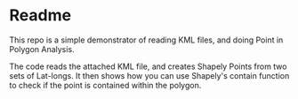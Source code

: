 # Readme

This repo is a simple demonstrator of reading KML files, and doing Point in Polygon Analysis.

The code reads the attached KML file, and creates Shapely Points from two sets of Lat-longs.
It then shows how you can use Shapely's contain function to check if the point is contained within the polygon.
